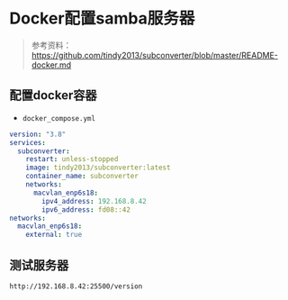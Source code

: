 # Docker配置samba服务器

> 参考资料：<https://github.com/tindy2013/subconverter/blob/master/README-docker.md>

## 配置docker容器

+ `docker_compose.yml`

```yml
version: "3.8"
services:
  subconverter:
    restart: unless-stopped
    image: tindy2013/subconverter:latest
    container_name: subconverter
    networks:
      macvlan_enp6s18:
        ipv4_address: 192.168.8.42
        ipv6_address: fd08::42
networks:
  macvlan_enp6s18:
    external: true
```

## 测试服务器

```shell
http://192.168.8.42:25500/version
```
